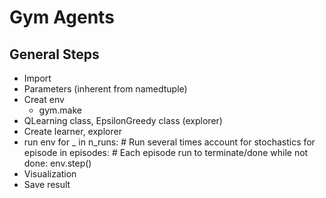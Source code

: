 # Gym Agents

## General Steps
- Import
- Parameters (inherent from namedtuple)
- Creat env
    - gym.make
- QLearning class, EpsilonGreedy class (explorer)
- Create learner, explorer
- run env
    for _ in n_runs: # Run several times account for stochastics
        for episode in episodes: # Each episode run to terminate/done
            while not done:
                env.step()
- Visualization
- Save result
